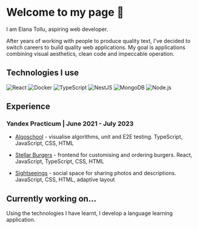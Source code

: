 # Welcome to my page 👋

I am Elana Tollu, aspiring web developer.

After years of working with people to produce quality text, I've decided to switch careers to build quality web applications.
My goal is applications combining visual aesthetics, clean code and impeccable operation.

## Technologies I use

![React](https://img.shields.io/badge/-React-45b8d8?style=flat-square&logo=react&logoColor=white)
![Docker](https://img.shields.io/badge/-Docker-46a2f1?style=flat-square&logo=docker&logoColor=white)
![TypeScript](https://img.shields.io/badge/-TypeScript-007ACC?style=flat-square&logo=typescript&logoColor=white)
![NestJS](https://img.shields.io/badge/-NestJs-ea2845?style=flat-square&logo=nestjs&logoColor=white)
![MongoDB](https://img.shields.io/badge/-MongoDB-13aa52?style=flat-square&logo=mongodb&logoColor=white)
![Node.js](https://img.shields.io/badge/-Nodejs-43853d?style=flat-square&logo=Node.js&logoColor=white)

## Experience

### Yandex Practicum | June 2021 - July 2023

* [Algoschool](https://github.com/elana-tollu/algososh) - visualise algorithms, unit and Е2Е testing.
TypeScript, JavaScript, CSS, HTML  

* [Stellar Burgers](https://github.com/elana-tollu/react-burger) - frontend for customising and ordering burgers.
React, JavaScript, TypeScript, CSS, HTML 

* [Sightseeings](https://github.com/elana-tollu/mesto-project) - social space for sharing photos and descriptions.
JavaScript, CSS, HTML, adaptive layout

## Currently working on...

Using the technologies I have learnt, I develop a language learning application.
 
<!--
**elana-tollu/elana-tollu** is a ✨ _special_ ✨ repository because its `README.md` (this file) appears on your GitHub profile.

Here are some ideas to get you started:

- 🔭 I’m currently working on ...
- 🌱 I’m currently learning ...
- 👯 I’m looking to collaborate on ...
- 🤔 I’m looking for help with ...
- 💬 Ask me about ...
- 📫 How to reach me: ...
- 😄 Pronouns: ...
- ⚡ Fun fact: ...
-->
